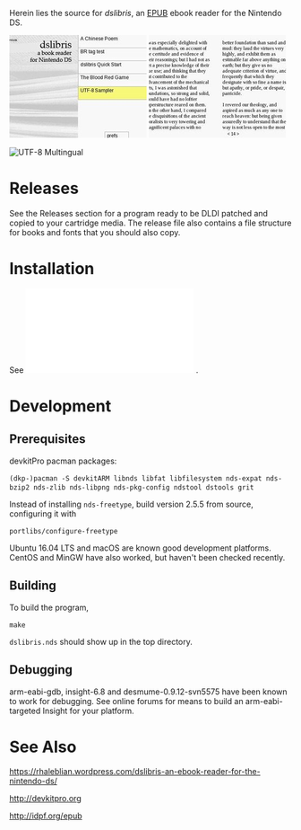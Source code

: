 Herein lies the source for *dslibris*, an [EPUB](http://idpf.org/epub)
ebook reader for the Nintendo DS.

![Startup Screen](etc/browser.jpg)
![A Sample (Left and Right) Page](etc/page.jpg)

![UTF-8 Multingual](http://rhaleblian.files.wordpress.com/2007/09/utf8.png)

# Releases

See the Releases section for a program ready to be DLDI patched and copied to your cartridge media.
The release file also contains a file structure for books and fonts that you should also copy.

# Installation

See ![INSTALL.txt](INSTALL.txt) .

# Development

## Prerequisites

devkitPro pacman packages:

    (dkp-)pacman -S devkitARM libnds libfat libfilesystem nds-expat nds-bzip2 nds-zlib nds-libpng nds-pkg-config ndstool dstools grit

Instead of installing `nds-freetype`, build version 2.5.5 from source, configuring it with

    portlibs/configure-freetype

Ubuntu 16.04 LTS and macOS are known good development platforms.
CentOS and MinGW have also worked, but haven't been checked recently.

## Building

To build the program,

```shell
make
```

`dslibris.nds` should show up in the top directory.

## Debugging

arm-eabi-gdb, insight-6.8 and desmume-0.9.12-svn5575 have been known to work for debugging.
See online forums for means to build an arm-eabi-targeted Insight for your platform.

# See Also

https://rhaleblian.wordpress.com/dslibris-an-ebook-reader-for-the-nintendo-ds/

http://devkitpro.org

http://idpf.org/epub
